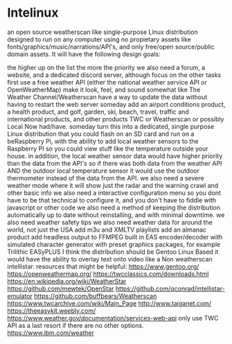 # Intelinux
an open source weatherscan like single-purpose Linux distribution designed to run on any computer using no propietary assets like fonts/graphics/music/narrations/API's, and only free/open source/public domain assets. It will have the following design goals:

the higher up on the list the more the priority
 we also need a forum, a website, and a dedicated discord server, although focus on the other tasks first
use a free weather API (either the national weather service API or OpenWeatherMap)
 make it look, feel, and sound somewhat like The Weather Channel/Weatherscan
 have a way to update the data without having to restart the web server
 someday add an airport conditions product, a health product, and golf, garden, ski, beach, travel, traffic and international products, and other products TWC or Weatherscan or possibly Local Now had/have.
someday turn this into a dedicated, single purpose Linux distribution that you could flash on an SD card and run on a beRaspberry Pi, with the ability to add local weather sensors to the Raspberry PI so you could view stuff like the temperature outside your house. in addition, the local  weather sensor data would have higher priority than the data from the API's so if there was both data from the weather API  AND the outdoor local temperature sensor it would use the outdoor thermometer instead of the data from the API.
we also need a severe weather mode where it will show just the radar and the warning crawl and other basic info
we also need a interactive configuration menu so you dont have to be that technical to configure it, and you don't have to fiddle with javascript or other code
we also need a method of keeping the distribution automatically up to date without reinstalling, and with minimal downtime.
we also need weather safety tips
we also need weather data for around the world, not just the USA
add m3u and XMLTV playlists
add an almanac product
add headless output to FFMPEG
built in EAS encoder/decoder with simulated character generator with preset graphics packages, for example Trilithic EASyPLUS
I think the distribution should be Gentoo Linux Based
it would have the ability to overlay text onto video like a Non weatherscan intellistar.
resources that might be helpful:
https://www.gentoo.org/
https://openweathermap.org/
https://twcclassics.com/downloads.html
https://en.wikipedia.org/wiki/WeatherStar
https://github.com/mewtek/OpenStar
https://github.com/qconrad/intellistar-emulator
https://github.com/buffbears/Weatherscan
https://www.twcarchive.com/wiki/Main_Page
http://www.taiganet.com/
https://theeasykit.weebly.com/
https://www.weather.gov/documentation/services-web-api
only use TWC API as a last resort if there are no other options. https://www.ibm.com/weather
